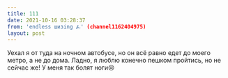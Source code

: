 ```yaml
---
title: 111
date: 2021-10-16 03:28:37
from: 'endless шизing ⍼' (channel1162404975)
layout: post
---
```


Уехал я от туда на ночном автобусе, но он всё равно едет до моего метро, а не до дома. Ладно, я люблю конечно пешком пройтись, но не сейчас же! У меня так болят ноги😢
